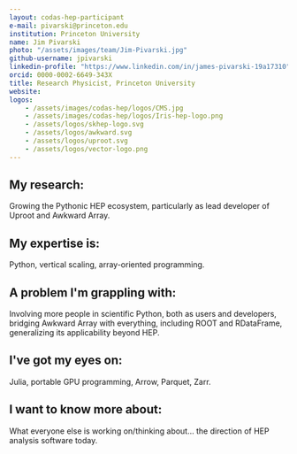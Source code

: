 ```yaml
---
layout: codas-hep-participant
e-mail: pivarski@princeton.edu
institution: Princeton University
name: Jim Pivarski
photo: "/assets/images/team/Jim-Pivarski.jpg"
github-username: jpivarski
linkedin-profile: "https://www.linkedin.com/in/james-pivarski-19a17310"
orcid: 0000-0002-6649-343X
title: Research Physicist, Princeton University
website:
logos:
    - /assets/images/codas-hep/logos/CMS.jpg
    - /assets/images/codas-hep/logos/Iris-hep-logo.png
    - /assets/logos/skhep-logo.svg
    - /assets/logos/awkward.svg
    - /assets/logos/uproot.svg
    - /assets/logos/vector-logo.png
---
```


## My research:
Growing the Pythonic HEP ecosystem, particularly as lead developer of Uproot and Awkward Array.

## My expertise is:
Python, vertical scaling, array-oriented programming.

## A problem I'm grappling with:
Involving more people in scientific Python, both as users and developers, bridging Awkward Array with everything, including ROOT and RDataFrame, generalizing its applicability beyond HEP.

## I've got my eyes on:
Julia, portable GPU programming, Arrow, Parquet, Zarr.

## I want to know more about:
What everyone else is working on/thinking about… the direction of HEP analysis software today.
